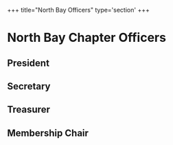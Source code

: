 +++
title="North Bay Officers"
type='section'
+++

# North Bay Chapter Officers

## President

## Secretary

## Treasurer

## Membership Chair
